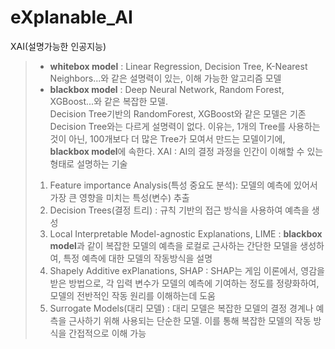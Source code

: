 # eXplanable_AI
XAI(설명가능한 인공지능)
> * **whitebox model** : Linear Regression, Decision Tree, K-Nearest Neighbors...와 같은 설명력이 있는, 이해 가능한 알고리즘 모델
> * **blackbox model** : Deep Neural Network, Random Forest, XGBoost...와 같은 복잡한 모델.     
Decision Tree기반의 RandomForest, XGBoost와 같은 모델은 기존 Decision Tree와는 다르게 설명력이 없다. 이유는, 1개의 Tree를 사용하는 것이 아닌, 100개보다 더 많은 Tree가 모여서 만드는 모델이기에, **blackbox model**에 속한다.
> XAI : AI의 결정 과정을 인간이 이해할 수 있는 형태로 설명하는 기술
> 1. Feature importance Analysis(특성 중요도 분석): 모델의 예측에 있어서 가장 큰 영향을 미치는 특성(변수) 추출
> 2. Decision Trees(결정 트리) : 규칙 기반의 접근 방식을 사용하여 예측을 생성
> 3. Local Interpretable Model-agnostic Explanations, LIME : **blackbox model**과 같이 복잡한 모델의 예측을 로컬로 근사하는 간단한 모델을 생성하여, 특정 예측에 대한 모델의 작동방식을 설명
> 4. Shapely Additive exPlanations, SHAP : SHAP는 게임 이론에서, 영감을 받은 방법으로, 각 입력 변수가 모델의 예측에 기여하는 정도를 정량화하여, 모델의 전반적인 작동 원리를 이해하는데 도움
> 5. Surrogate Models(대리 모델) : 대리 모델은 복잡한 모델의 결정 경계나 예측을 근사하기 위해 사용되는 단순한 모델. 이를 통해 복잡한 모델의 작동 방식을 간접적으로 이해 가능
